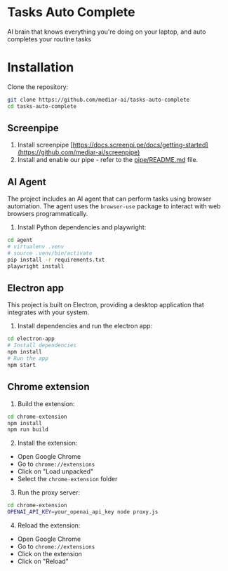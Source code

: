 # Tasks Auto Complete

AI brain that knows everything you're doing on your laptop, and auto completes your routine tasks

# Installation

Clone the repository:
```bash
git clone https://github.com/mediar-ai/tasks-auto-complete
cd tasks-auto-complete
```

## Screenpipe

1. Install screenpipe [https://docs.screenpi.pe/docs/getting-started](https://github.com/mediar-ai/screenpipe)
2. Install and enable our pipe - refer to the [pipe/README.md](pipe/README.md) file.

## AI Agent

The project includes an AI agent that can perform tasks using browser automation. The agent uses the `browser-use` package to interact with web browsers programmatically.

1. Install Python dependencies and playwright:
```bash
cd agent
# virtualenv .venv
# source .venv/bin/activate
pip install -r requirements.txt
playwright install
```

## Electron app

This project is built on Electron, providing a desktop application that integrates with your system.

1. Install dependencies and run the electron app:
```bash
cd electron-app
# Install dependencies
npm install
# Run the app
npm start
```

## Chrome extension

1. Build the extension:
```bash
cd chrome-extension
npm install
npm run build
```
2. Install the extension:
- Open Google Chrome
- Go to `chrome://extensions`
- Click on "Load unpacked"
- Select the `chrome-extension` folder
3. Run the proxy server:
```bash
cd chrome-extension
OPENAI_API_KEY=your_openai_api_key node proxy.js
```
4. Reload the extension:
- Open Google Chrome
- Go to `chrome://extensions`
- Click on the extension
- Click on "Reload"